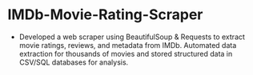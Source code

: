 # IMDb-Movie-Rating-Scraper

- Developed a web scraper using BeautifulSoup & Requests to extract movie ratings, reviews, and metadata from IMDb. Automated data extraction for thousands of movies and stored structured data in CSV/SQL databases for analysis.
